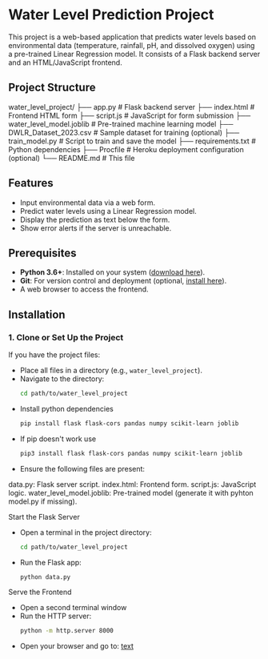 # Water Level Prediction Project

This project is a web-based application that predicts water levels based on environmental data (temperature, rainfall, pH, and dissolved oxygen) using a pre-trained Linear Regression model. It consists of a Flask backend server and an HTML/JavaScript frontend.

## Project Structure
water_level_project/
├── app.py                   # Flask backend server
├── index.html              # Frontend HTML form
├── script.js               # JavaScript for form submission
├── water_level_model.joblib # Pre-trained machine learning model
├── DWLR_Dataset_2023.csv   # Sample dataset for training (optional)
├── train_model.py          # Script to train and save the model
├── requirements.txt        # Python dependencies
├── Procfile                # Heroku deployment configuration (optional)
└── README.md               # This file


## Features
- Input environmental data via a web form.
- Predict water levels using a Linear Regression model.
- Display the prediction as text below the form.
- Show error alerts if the server is unreachable.

## Prerequisites
- **Python 3.6+**: Installed on your system ([download here](https://www.python.org/downloads/)).
- **Git**: For version control and deployment (optional, [install here](https://git-scm.com/downloads)).
- A web browser to access the frontend.

## Installation

### 1. Clone or Set Up the Project
If you have the project files:
- Place all files in a directory (e.g., `water_level_project`).
- Navigate to the directory:
  ```bash
  cd path/to/water_level_project

- Install python dependencies
  ```bash
  pip install flask flask-cors pandas numpy scikit-learn joblib

- If pip doesn't work use
   ```bash 
   pip3 install flask flask-cors pandas numpy scikit-learn joblib

- Ensure the following files are present:

data.py: Flask server script.
index.html: Frontend form.
script.js: JavaScript logic.
water_level_model.joblib: Pre-trained model (generate it with pyhton model.py if missing).

Start the Flask Server
- Open a terminal in the project directory:
  ```bash
  cd path/to/water_level_project
- Run the Flask app:
  ```bash
  python data.py

Serve the Frontend
- Open a second terminal window
- Run the HTTP server:
  ```bash
  python -m http.server 8000
- Open your browser and go to:
  [text](http://localhost:8000/index.html)